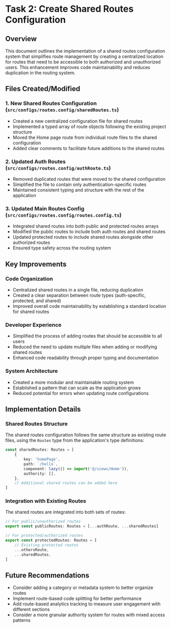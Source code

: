 # Task 2: Create Shared Routes Configuration

## Overview

This document outlines the implementation of a shared routes configuration system that simplifies route management by creating a centralized location for routes that need to be accessible to both authorized and unauthorized users. This enhancement improves code maintainability and reduces duplication in the routing system.

## Files Created/Modified

### 1. New Shared Routes Configuration (`src/configs/routes.config/sharedRoutes.ts`)

-   Created a new centralized configuration file for shared routes
-   Implemented a typed array of route objects following the existing project structure
-   Moved the Home page route from individual route files to the shared configuration
-   Added clear comments to facilitate future additions to the shared routes

### 2. Updated Auth Routes (`src/configs/routes.config/authRoute.ts`)

-   Removed duplicated routes that were moved to the shared configuration
-   Simplified the file to contain only authentication-specific routes
-   Maintained consistent typing and structure with the rest of the application

### 3. Updated Main Routes Config (`src/configs/routes.config/routes.config.ts`)

-   Integrated shared routes into both public and protected routes arrays
-   Modified the public routes to include both auth routes and shared routes
-   Updated protected routes to include shared routes alongside other authorized routes
-   Ensured type safety across the routing system

## Key Improvements

### Code Organization

-   Centralized shared routes in a single file, reducing duplication
-   Created a clear separation between route types (auth-specific, protected, and shared)
-   Improved overall code maintainability by establishing a standard location for shared routes

### Developer Experience

-   Simplified the process of adding routes that should be accessible to all users
-   Reduced the need to update multiple files when adding or modifying shared routes
-   Enhanced code readability through proper typing and documentation

### System Architecture

-   Created a more modular and maintainable routing system
-   Established a pattern that can scale as the application grows
-   Reduced potential for errors when updating route configurations

## Implementation Details

### Shared Routes Structure

The shared routes configuration follows the same structure as existing route files, using the `Routes` type from the application's type definitions:

```typescript
const sharedRoutes: Routes = [
    {
        key: 'homePage',
        path: `/hello`,
        component: lazy(() => import('@/views/Home')),
        authority: [],
    },
    // Additional shared routes can be added here
]
```

### Integration with Existing Routes

The shared routes are integrated into both sets of routes:

```typescript
// For public/unauthorized routes
export const publicRoutes: Routes = [...authRoute, ...sharedRoutes]

// For protected/authorized routes
export const protectedRoutes: Routes = [
    // Existing protected routes
    ...othersRoute,
    ...sharedRoutes,
]
```

## Future Recommendations

-   Consider adding a category or metadata system to better organize routes
-   Implement route-based code splitting for better performance
-   Add route-based analytics tracking to measure user engagement with different sections
-   Consider a more granular authority system for routes with mixed access patterns
